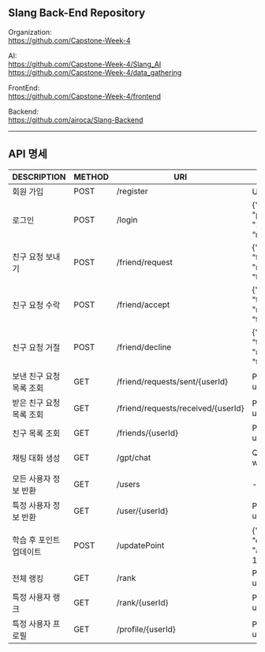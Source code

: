 ## Slang Back-End Repository

Organization:</br>
https://github.com/Capstone-Week-4

AI:</br>
https://github.com/Capstone-Week-4/Slang_AI</br>
https://github.com/Capstone-Week-4/data_gathering

FrontEnd:</br>
https://github.com/Capstone-Week-4/frontend

Backend:</br>
https://github.com/airoca/Slang-Backend

---

## API 명세

| DESCRIPTION | METHOD | URI | REQUEST | RESPONSE |
| --- | --- | --- | --- | --- |
| 회원 가입 | POST | /register | User 객체 | User 객체 |
| 로그인 | POST | /login | {"id": "testid", "password": "1234", “name”:”testname”} | Map<String, Object> |
| 친구 요청 보내기 | POST | /friend/request | {"senderId": "test1", "receiverId": "test2"} | ResponseEntity |
| 친구 요청 수락 | POST | /friend/accept | {"senderId": "test1", "receiverId": "test2"} | ResponseEntity |
| 친구 요청 거절 | POST | /friend/decline | {"senderId": "test1", "receiverId": "test2"} | ResponseEntity |
| 보낸 친구 요청 목록 조회 | GET | /friend/requests/sent/{userId} | Path variable: userId | List<FriendRequest> |
| 받은 친구 요청 목록 조회 | GET | /friend/requests/received/{userId} | Path variable: userId | List<FriendRequest> |
| 친구 목록 조회 | GET | /friends/{userId} | Path variable: userId | List<Friend> |
| 채팅 대화 생성 | GET | /gpt/chat | Query parameter: words (List<String>) | String (생성된 문장) |
| 모든 사용자 정보 반환 | GET | /users | - | List<User> |
| 특정 사용자 정보 반환 | GET | /user/{userId} | Path variable: userId | User 객체 |
| 학습 후 포인트 업데이트 | POST | /updatePoint | {"userId": "test1", "category": "animal", "point": 10} | List<PointRecord>|
| 전체 랭킹 | GET | /rank | Path variable: userId | List<Point> |
| 특정 사용자 랭크 | GET | /rank/{userId} | Path variable: userId | Int |
| 특정 사용자 프로필 | GET | /profile/{userId} | Path variable: userId | UserProfile 객체 |

